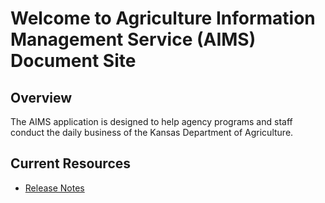# Welcome to Agriculture Information Management Service (AIMS) Document Site

## Overview
The AIMS application is designed to help agency programs and staff conduct the daily business of the Kansas Department of Agriculture.

## Current Resources

- [Release Notes](https://kdainfotech.atlassian.net/wiki/spaces/KIP/pages/763363329/AIMS+Release+Notes)
